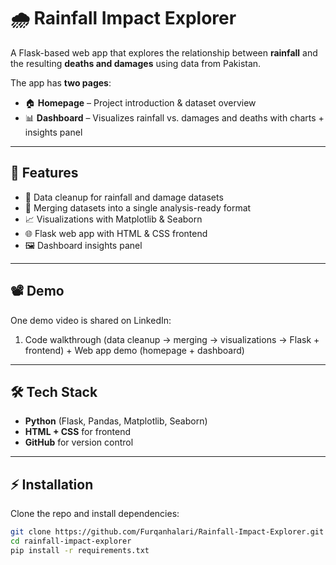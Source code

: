 # 🌧️ Rainfall Impact Explorer

A Flask-based web app that explores the relationship between **rainfall** and the resulting **deaths and damages** using data from Pakistan.  

The app has **two pages**:  
- 🏠 **Homepage** – Project introduction & dataset overview  
- 📊 **Dashboard** – Visualizes rainfall vs. damages and deaths with charts + insights panel  

---

## 🚀 Features
- 📂 Data cleanup for rainfall and damage datasets  
- 🔗 Merging datasets into a single analysis-ready format  
- 📈 Visualizations with Matplotlib & Seaborn  
- 🌐 Flask web app with HTML & CSS frontend  
- 🖼️ Dashboard insights panel  

---

## 📽️ Demo
One demo video is shared on LinkedIn:  
1. Code walkthrough (data cleanup → merging → visualizations → Flask + frontend) + Web app demo (homepage + dashboard)

---

## 🛠️ Tech Stack
- **Python** (Flask, Pandas, Matplotlib, Seaborn)  
- **HTML + CSS** for frontend  
- **GitHub** for version control  

---

## ⚡ Installation
Clone the repo and install dependencies:

```bash
git clone https://github.com/Furqanhalari/Rainfall-Impact-Explorer.git
cd rainfall-impact-explorer
pip install -r requirements.txt

